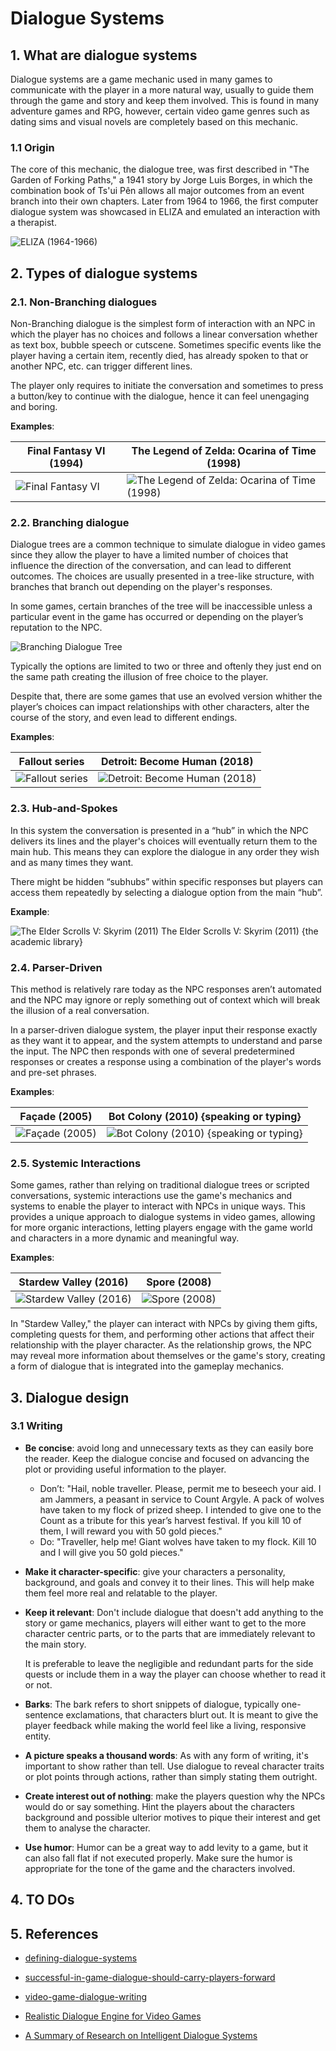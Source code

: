# Dialogue Systems

## 1. What are dialogue systems

Dialogue systems are a game mechanic used in many games to communicate with the player in a more natural way, usually to guide them through the game and story and keep them involved. This is found in many adventure games and RPG, however, certain video game genres such as dating sims and visual novels are completely based on this mechanic. 

###  1.1 Origin
The core of this mechanic, the dialogue tree, was first described in "The Garden of Forking Paths," a 1941 story by Jorge Luis Borges,  in which the combination book of Ts'ui Pên allows all major outcomes from an event branch into their own chapters.
Later from 1964 to 1966, the first computer dialogue system was showcased in ELIZA and emulated an interaction with a therapist. 

![ELIZA (1964-1966)](https://upload.wikimedia.org/wikipedia/commons/7/79/ELIZA_conversation.png)

## 2. Types of dialogue systems

### 2.1. Non-Branching dialogues
Non-Branching dialogue is the simplest form of interaction with an NPC in which the player has no choices and follows a linear conversation whether as text box, bubble speech or cutscene. Sometimes specific events like the player having a certain item, recently died, has already spoken to that or another NPC, etc. can trigger different lines.

The player only requires to initiate the conversation and sometimes to press a button/key to continue with the dialogue, hence it can feel unengaging and boring.   

**Examples**:

| Final Fantasy VI (1994) | The Legend of Zelda: Ocarina of Time (1998) |
| --- | ----------- |
| ![Final Fantasy VI](https://thumbs.gfycat.com/NegativeSerpentineEgret-max-1mb.gif)| ![The Legend of Zelda: Ocarina of Time (1998)](https://64.media.tumblr.com/7d78bf14f44b5d910e22436b7be146a2/tumblr_n51gbyPgKG1smsowro9_500.gif)|		


### 2.2. Branching dialogue
Dialogue trees are a common technique to simulate dialogue in video games since they allow the player to have a limited number of choices that influence the direction of the conversation, and can lead to different outcomes. The choices are usually presented in a tree-like structure, with branches that branch out depending on the player's responses.

In some games, certain branches of the tree will be inaccessible unless a particular event in the game has occurred or depending on the player’s reputation to the NPC.

![Branching Dialogue Tree](https://i.stack.imgur.com/GEuBj.png)

Typically the options are limited to two or three and oftenly they just end on the same path creating the illusion of free choice to the player.

Despite that, there are some games that use an evolved version whither the player’s choices can impact relationships with other characters, alter the course of the story, and even lead to different endings.   


**Examples**:

| Fallout series | Detroit: Become Human (2018) |
| --- | ----------- |
| ![Fallout series](https://external-preview.redd.it/f8P_i_fMd-mPtdVyRiFMKOy88ciPVew4CGU9YmJ_W7s.jpg?width=640&crop=smart&auto=webp&s=51194a7f6424204858a10b688b1b05565caa826f) | ![Detroit: Become Human (2018)](https://i.redd.it/k9tj3vqm4hi31.png)|
			

### 2.3. Hub-and-Spokes
In this system the conversation is presented in a “hub” in which the NPC delivers its lines and the player's choices will eventually return them to the main hub. This means they can explore the dialogue in any order they wish and as many times they want.

There might be hidden “subhubs” within specific responses but players can access them repeatedly by selecting a dialogue option from the main “hub”.  

**Example**:

![The Elder Scrolls V: Skyrim (2011)](https://www.playthepast.org/wp-content/uploads/2022/02/D_dialogue_I-dont-care-if-you-wrote-it-yourself.jpg)
The Elder Scrolls V: Skyrim (2011) {the academic library}

### 2.4. Parser-Driven
This method is relatively rare today as the NPC responses aren’t automated and the NPC may ignore or reply something out of context which will break the illusion of a real conversation. 

In a parser-driven dialogue system, the player input their response exactly as they want it to appear, and the system attempts to understand and parse the input. The NPC then responds with one of several predetermined responses or creates a response using a combination of the player's words and pre-set phrases.

**Examples**:

| Façade (2005) | Bot Colony (2010) {speaking or typing} |
| --- | ----------- |
| ![Façade (2005)](https://thumbs.gfycat.com/RigidSlimyCockroach-size_restricted.gif)| ![Bot Colony (2010) {speaking or typing}](https://www.destructoid.com/wp-content/uploads/2020/12/276766-bot1.jpg)|

### 2.5. Systemic Interactions
Some games, rather than relying on traditional dialogue trees or scripted conversations, systemic interactions use the game's mechanics and systems to enable the player to interact with NPCs in unique ways.
This provides a unique approach to dialogue systems in video games, allowing for more organic interactions, letting players engage with the game world and characters in a more dynamic and meaningful way.

**Examples**:

| Stardew Valley (2016) | Spore (2008) |
| --- | ----------- |
| ![Stardew Valley (2016)](https://oyster.ignimgs.com/mediawiki/apis.ign.com/stardew-valley/c/ce/Gift.PNG) | ![Spore (2008)](https://static.wikia.nocookie.net/spore/images/c/cc/Sing.png/revision/latest?cb=20101004171123)|

In "Stardew Valley," the player can interact with NPCs by giving them gifts, completing quests for them, and performing other actions that affect their relationship with the player character. As the relationship grows, the NPC may reveal more information about themselves or the game's story, creating a form of dialogue that is integrated into the gameplay mechanics.


## 3. Dialogue design
### 3.1 Writing
* **Be concise**: avoid long and unnecessary texts as they can easily bore the reader. Keep the dialogue concise and focused on advancing the plot or providing useful information to the player.

   - Don’t: 
     "Hail, noble traveller.  Please, permit me to beseech your aid.  I am Jammers, a peasant in service to Count Argyle.  A pack of wolves have taken to my flock of prized sheep.  I intended to give one to the Count as a tribute for this year’s harvest festival.  If you kill 10 of them, I will reward you with 50 gold pieces."
   - Do:
     "Traveller, help me!  Giant wolves have taken to my flock.  Kill 10 and I will give you 50 gold pieces."

* **Make it character-specific**: give your characters a personality, background, and goals and convey it to their lines. This will help make them feel more real and relatable to the player.

* **Keep it relevant**: Don't include dialogue that doesn't add anything to the story or game mechanics, players will either want to get to the more character centric parts, or to the parts that are immediately relevant to the main story. 

  It is preferable to leave the negligible and redundant parts for the side quests or include them in a way the player can choose whether to read it or not.  

*  **Barks**: The bark refers to short snippets of dialogue, typically one-sentence exclamations, that characters blurt out. It is meant to give the player feedback while making the world feel like a living, responsive entity.

* **A picture speaks a thousand words**: As with any form of writing, it's important to show rather than tell. Use dialogue to reveal character traits or plot points through actions, rather than simply stating them outright.

* **Create interest out of nothing**: make the players question why the NPCs would do or say something. Hint the players about the characters background and possible ulterior motives to pique their interest and get them to analyse the character.

* **Use humor**: Humor can be a great way to add levity to a game, but it can also fall flat if not executed properly. Make sure the humor is appropriate for the tone of the game and the characters involved.

## 4. TO DOs

## 5. References
- [defining-dialogue-systems](https://www.gamedeveloper.com/design/defining-dialogue-systems)

- [successful-in-game-dialogue-should-carry-players-forward](https://www.polygon.com/2014/3/17/5519270/successful-in-game-dialogue-should-carry-players-forward#:~:text=%22Conversations%20are%20a%20hallmark%20of,to%20new%20characters%20and%20locations)

- [video-game-dialogue-writing](https://gamedesignlounge.com/video-game-dialogue-writing/)

- [Realistic Dialogue Engine for Video Games](https://ir.lib.uwo.ca/cgi/viewcontent.cgi?referer=https://www.google.co.uk/&httpsredir=1&article=4141&context=etd)

- [A Summary of Research on Intelligent Dialogue Systems](https://iopscience.iop.org/article/10.1088/1742-6596/1651/1/012020/pdf#:~:text=Classification%20of%20dialogue%20systems&text=According%20to%20the%20purpose%20of,and%20small%2Dtalk%20dialogue%20system)


